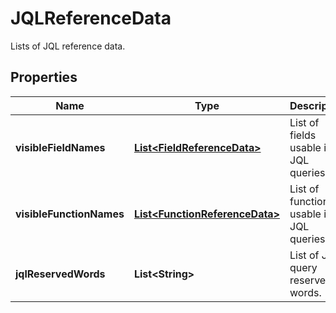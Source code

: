

# JQLReferenceData

Lists of JQL reference data.

## Properties

| Name | Type | Description | Notes |
|------------ | ------------- | ------------- | -------------|
|**visibleFieldNames** | [**List&lt;FieldReferenceData&gt;**](FieldReferenceData.md) | List of fields usable in JQL queries. |  [optional] |
|**visibleFunctionNames** | [**List&lt;FunctionReferenceData&gt;**](FunctionReferenceData.md) | List of functions usable in JQL queries. |  [optional] |
|**jqlReservedWords** | **List&lt;String&gt;** | List of JQL query reserved words. |  [optional] |



